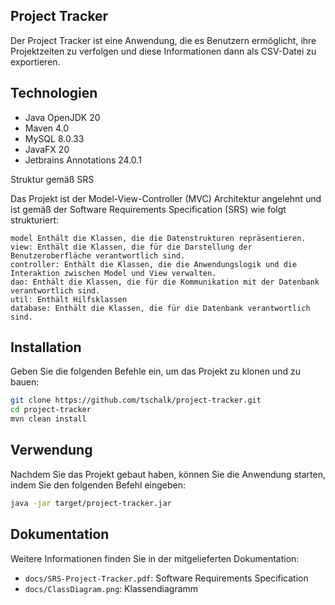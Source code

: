 ## Project Tracker

Der Project Tracker ist eine Anwendung, die es Benutzern ermöglicht, ihre Projektzeiten zu verfolgen und 
diese Informationen dann als CSV-Datei zu exportieren.

## Technologien

- Java OpenJDK 20
- Maven 4.0
- MySQL 8.0.33
- JavaFX 20
- Jetbrains Annotations 24.0.1

Struktur gemäß SRS

Das Projekt ist der Model-View-Controller (MVC) Architektur angelehnt und ist gemäß der Software Requirements Specification (SRS) wie folgt strukturiert:

    model Enthält die Klassen, die die Datenstrukturen repräsentieren.
    view: Enthält die Klassen, die für die Darstellung der Benutzeroberfläche verantwortlich sind.
    controller: Enthält die Klassen, die die Anwendungslogik und die Interaktion zwischen Model und View verwalten.
    dao: Enthält die Klassen, die für die Kommunikation mit der Datenbank verantwortlich sind.
    util: Enthält Hilfsklassen
    database: Enthält die Klassen, die für die Datenbank verantwortlich sind.
    

## Installation

Geben Sie die folgenden Befehle ein, um das Projekt zu klonen und zu bauen:

```bash
git clone https://github.com/tschalk/project-tracker.git
cd project-tracker
mvn clean install
```
## Verwendung

Nachdem Sie das Projekt gebaut haben, können Sie die Anwendung starten, indem Sie den folgenden Befehl eingeben:

```bash
java -jar target/project-tracker.jar
```

## Dokumentation

Weitere Informationen finden Sie in der mitgelieferten Dokumentation:

- `docs/SRS-Project-Tracker.pdf`: Software Requirements Specification
- `docs/ClassDiagram.png`: Klassendiagramm
